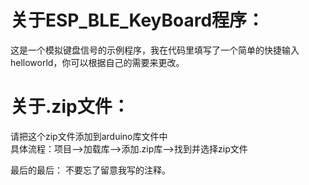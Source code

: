 关于ESP_BLE_KeyBoard程序：
===
这是一个模拟键盘信号的示例程序，我在代码里填写了一个简单的快捷输入helloworld，你可以根据自己的需要来更改。

关于.zip文件：
===
请把这个zip文件添加到arduino库文件中<br>
具体流程：项目-->加载库-->添加.zip库-->找到并选择zip文件<br>

最后的最后：
不要忘了留意我写的注释。<br>
